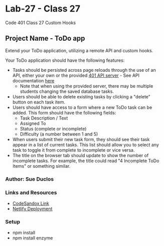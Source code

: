 # Lab-27 - Class 27

Code 401 Class 27 Custom Hooks

## Project Name - ToDo app

Extend your ToDo application, utilizing a remote API and custom hooks.

Your ToDo application should have the following features: 

* Tasks should be persisted across page reloads through the use of an API, either your own or the provided [401 API server](https://todo-server-401n16.herokuapp.com/api/v1/todo) - See API documentation [here](https://todo-server-401n16.herokuapp.com/api-docs)
  * Note that when using the provided server, there may be multiple students changing the saved database tasks. 
* Users should be able to delete existing tasks by clicking a "delete" button on each task item.
* Users should have access to a form where a new ToDo task can be added. This form should have the following fields: 
  * Task Description / Text
  * Assigned To
  * Status (complete or incomplete)
  * Difficulty (a number between 1 and 5)
* When users submit their new task form, they should see their task appear in a list of current tasks. This list should allow you to select any task to toggle it from complete to incomplete or vice versa. 
* The title on the browser tab should update to show the number of incomplete tasks. For example, the title could read "4 Incomplete ToDo Items" or something similar. 

### Author: Sue Duclos

### Links and Resources

- [CodeSandox Link](https://codesandbox.io/s/lab-27-remote-api-evyhi)
- [Netlify Deployment](www.abc.com)

### Setup

* npm install
* npm install enzyme

